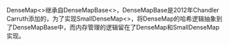 DenseMap<>继承自DenseMapBase<>，DenseMapBase是2012年Chandler Carruth添加的，为了实现SmallDenseMap<>，将DenseMap的哈希逻辑抽象到了DenseMapBase中，而内存管理的逻辑留在了DenseMap和SmallDenseMap实现。